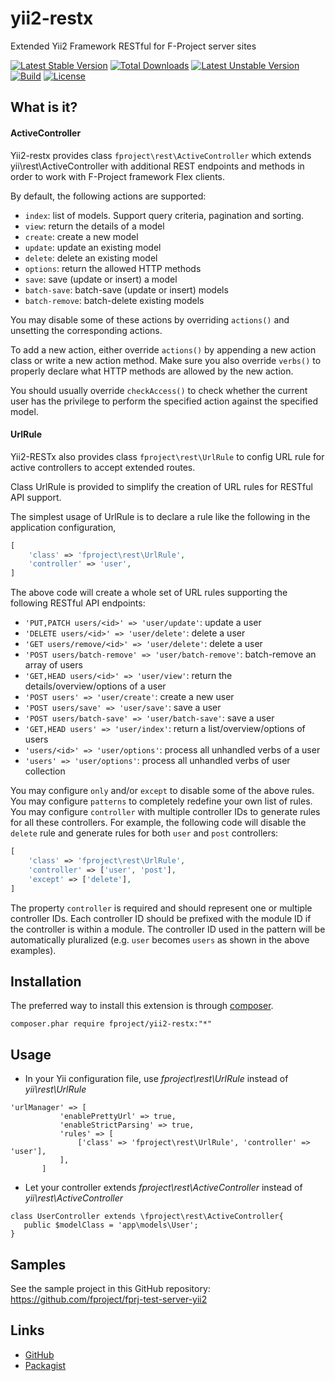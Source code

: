 yii2-restx
===========

Extended Yii2 Framework RESTful for F-Project server sites 

[![Latest Stable Version](https://poser.pugx.org/fproject/yii2-restx/v/stable)](https://packagist.org/packages/fproject/yii2-restx)
[![Total Downloads](https://poser.pugx.org/fproject/yii2-restx/downloads)](https://packagist.org/packages/fproject/yii2-restx)
[![Latest Unstable Version](https://poser.pugx.org/fproject/yii2-restx/v/unstable)](https://packagist.org/packages/fproject/yii2-restx)
[![Build](https://travis-ci.org/fproject/yii2-restx.svg?branch=master)](https://travis-ci.org/fproject/yii2-restx)
[![License](https://poser.pugx.org/fproject/yii2-restx/license)](https://packagist.org/packages/fproject/yii2-restx)

What is it?
-----------

#### ActiveController

Yii2-restx provides class `fproject\rest\ActiveController` which extends yii\rest\ActiveController with
additional REST endpoints and methods in order to work with F-Project framework Flex clients.

By default, the following actions are supported:

- `index`: list of models. Support query criteria, pagination and sorting.
- `view`: return the details of a model
- `create`: create a new model
- `update`: update an existing model
- `delete`: delete an existing model
- `options`: return the allowed HTTP methods
- `save`: save (update or insert) a model
- `batch-save`: batch-save (update or insert) models
- `batch-remove`: batch-delete existing models

You may disable some of these actions by overriding `actions()` and unsetting the corresponding actions.

To add a new action, either override `actions()` by appending a new action class or write a new action method.
Make sure you also override `verbs()` to properly declare what HTTP methods are allowed by the new action.

You should usually override `checkAccess()` to check whether the current user has the privilege to perform
the specified action against the specified model.

#### UrlRule

Yii2-RESTx also provides class `fproject\rest\UrlRule` to config URL rule for active controllers to accept extended routes.

Class UrlRule is provided to simplify the creation of URL rules for RESTful API support.

The simplest usage of UrlRule is to declare a rule like the following in the application configuration,

```php
[
    'class' => 'fproject\rest\UrlRule',
    'controller' => 'user',
]
```

The above code will create a whole set of URL rules supporting the following RESTful API endpoints:

- `'PUT,PATCH users/<id>' => 'user/update'`: update a user
- `'DELETE users/<id>' => 'user/delete'`: delete a user
- `'GET users/remove/<id>' => 'user/delete'`: delete a user
- `'POST users/batch-remove' => 'user/batch-remove'`: batch-remove an array of users
- `'GET,HEAD users/<id>' => 'user/view'`: return the details/overview/options of a user
- `'POST users' => 'user/create'`: create a new user
- `'POST users/save' => 'user/save'`: save a user
- `'POST users/batch-save' => 'user/batch-save'`: save a user
- `'GET,HEAD users' => 'user/index'`: return a list/overview/options of users
- `'users/<id>' => 'user/options'`: process all unhandled verbs of a user
- `'users' => 'user/options'`: process all unhandled verbs of user collection

You may configure `only` and/or `except` to disable some of the above rules.
You may configure `patterns` to completely redefine your own list of rules.
You may configure `controller` with multiple controller IDs to generate rules for all these controllers.
For example, the following code will disable the `delete` rule and generate rules for both `user` and `post` controllers:

```php
[
    'class' => 'fproject\rest\UrlRule',
    'controller' => ['user', 'post'],
    'except' => ['delete'],
]
```

The property `controller` is required and should represent one or multiple controller IDs.
Each controller ID should be prefixed with the module ID if the controller is within a module.
The controller ID used in the pattern will be automatically pluralized (e.g. `user` becomes `users`
as shown in the above examples).

Installation
------------

The preferred way to install this extension is through [composer](http://getcomposer.org/download/).

    composer.phar require fproject/yii2-restx:"*"

Usage
-----
- In your Yii configuration file, use _fproject\rest\UrlRule_ instead of _yii\rest\UrlRule_
 ```
 'urlManager' => [
            'enablePrettyUrl' => true,
            'enableStrictParsing' => true,
            'rules' => [
                ['class' => 'fproject\rest\UrlRule', 'controller' => 'user'],
            ],
        ]
 ```

- Let your controller extends _fproject\rest\ActiveController_ instead of _yii\rest\ActiveController_
 ```
 class UserController extends \fproject\rest\ActiveController{
    public $modelClass = 'app\models\User';
 }
 ```

Samples
-----
See the sample project in this GitHub repository: https://github.com/fproject/fprj-test-server-yii2

Links
-----

- [GitHub](https://github.com/fproject/yii2-restx)
- [Packagist](https://packagist.org/packages/fproject/yii2-restx)
